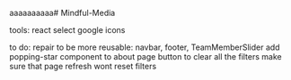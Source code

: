 aaaaaaaaaa# Mindful-Media

tools:
react select
google icons

to do:
repair to be more reusable: navbar, footer, TeamMemberSlider
add popping-star component to about page
button to clear all the filters
make sure that page refresh wont reset filters
